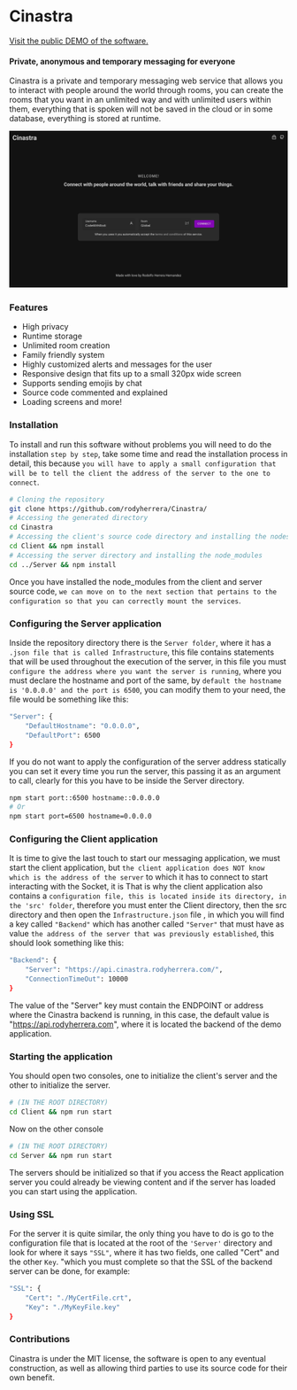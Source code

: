 # Cinastra
[Visit the public DEMO of the software.](https://cinastra.rodyherrera.com/)

#### Private, anonymous and temporary messaging for everyone
Cinastra is a private and temporary messaging web service that allows you to interact with people around the world through rooms, you can create the rooms that you want in an unlimited way and with unlimited users within them, everything that is spoken will not be saved in the cloud or in some database, everything is stored at runtime.

![Presentation of the platform](https://github.com/rodyherrera/Cinastra/blob/main/Screenshots/Presentation.png?raw=true)

### Features
- High privacy
- Runtime storage
- Unlimited room creation
- Family friendly system
- Highly customized alerts and messages for the user
- Responsive design that fits up to a small 320px wide screen
- Supports sending emojis by chat
- Source code commented and explained
- Loading screens and more!

### Installation
To install and run this software without problems you will need to do the installation `step by step`, take some time and read the installation process in detail, this because `you will have to apply a small configuration that will be to tell the client the address of the server to the one to connect`.

```bash
# Cloning the repository
git clone https://github.com/rodyherrera/Cinastra/
# Accessing the generated directory
cd Cinastra
# Accessing the client's source code directory and installing the nodes_modules
cd Client && npm install
# Accessing the server directory and installing the node_modules
cd ../Server && npm install
```

Once you have installed the node_modules from the client and server source code, `we can move on to the next section that pertains to the configuration so that you can correctly mount the services`.

### Configuring the Server application
Inside the repository directory there is the `Server folder`, where it has a `.json file that is called Infrastructure`, this file contains statements that will be used throughout the execution of the server, in this file you must `configure the address where you want the server is running`, where you must declare the hostname and port of the same, by `default the hostname is '0.0.0.0' and the port is 6500`, you can modify them to your need, the file would be something like this:

```bash
"Server": {
    "DefaultHostname": "0.0.0.0",
    "DefaultPort": 6500
}
```

If you do not want to apply the configuration of the server address statically you can set it every time you run the server, this passing it as an argument to call, clearly for this you have to be inside the Server directory.

```bash
npm start port::6500 hostname::0.0.0.0
# Or
npm start port=6500 hostname=0.0.0.0
```

### Configuring the Client application
It is time to give the last touch to start our messaging application, we must start the client application, but `the client application does NOT know which is the address of the server` to which it has to connect to start interacting with the Socket, it is That is why the client application also contains a `configuration file, this is located inside its directory, in the 'src' folder`, therefore you must enter the Client directory, then the src directory and then open the `Infrastructure.json` file , in which you will find a key called `"Backend"` which has another called `"Server"` that must have as value `the address of the server that was previously established`, this should look something like this:
```bash
"Backend": {
    "Server": "https://api.cinastra.rodyherrera.com/",
    "ConnectionTimeOut": 10000
}
```
The value of the "Server" key must contain the ENDPOINT or address where the Cinastra backend is running, in this case, the default value is "https://api.rodyherrera.com", where it is located the backend of the demo application.

### Starting the application
You should open two consoles, one to initialize the client's server and the other to initialize the server.
```bash
# (IN THE ROOT DIRECTORY)
cd Client && npm run start
```

Now on the other console
```bash
# (IN THE ROOT DIRECTORY)
cd Server && npm run start
```

The servers should be initialized so that if you access the React application server you could already be viewing content and if the server has loaded you can start using the application.

### Using SSL
For the server it is quite similar, the only thing you have to do is go to the configuration file that is located at the root of the `'Server'` directory and look for where it says `"SSL"`, where it has two fields, one called "Cert" and the other `Key`. "which you must complete so that the SSL of the backend server can be done, for example:

```bash
"SSL": {
    "Cert": "./MyCertFile.crt",
    "Key": "./MyKeyFile.key"
}
```

### Contributions
Cinastra is under the MIT license, the software is open to any eventual construction, as well as allowing third parties to use its source code for their own benefit.
